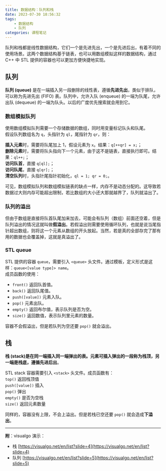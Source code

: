 ```yaml
---
title: 数据结构：队列和栈
date: 2023-07-30 18:56:32
tags:
    - 数据结构
    - 队列
categories: 课程笔记
---
```


队列和栈都是线性数据结构，它们一个是先进先出，一个是先进后出，有着不同的使用场景。这两个数据结构基于链表，也可以用数组模拟这样的数据结构，通过 C++ 中 STL 提供的容器也可以更加方便快捷地实现。

## 队列
**队列 (queue)** 是在一端插入另一段删除的线性表，遵循**先进先出**，类似于排队，可以称为先进先出 (FIFO) 表。队列中，允许入队 (enqueue) 的一端为队尾，允许出队 (dequeue) 的一端为队头。以后的<a style="border-bottom:none;">广度优先搜索</a>就会用到它。

<!--more-->

### 数组模拟队列
使用数组模拟队列需要一个存储数据的数组，同时用变量标记队头和队尾。  
假设队列数组名为 `q`，头指针为 `ql`，尾指针为 `qr`，则：

**插入元素**时，需要将队尾加上 1，假设元素为 `x`。结果：`q[++qr] = x;`；  
**删除元素**时，需要将队头指向下一个元素，由于这不是链表，直接执行即可。结果：`ql++;`；  
**访问队首**，直接 `q[ql];`；  
**访问队尾**，直接 `q[qr];`；  
**清空队列**时，头指针尾指针初始化，`ql = 1; qr = 0;`。

可见，数组模拟队列和数组模拟链表的缺点一样，内存不是动态分配的。这导致若数据过大则内存可能超出限制，若比数组的大小还大那就越界了，队列就溢出了。

### 队列的溢出
但由于数组是直接将队首队尾加来加去，可能会有队列（数组）前面还空着，但是队列溢出的情况这就叫做**假溢出**。若假溢出则需要使用循环队列，也就是说当尾指针超出数组，则将这一个元素从数组的开头放起。当然，若是真的全部存完了那有用的数据也会覆盖掉，这就是真溢出了。

### STL queue
STL 提供的容器 `queue`，需要引入 `<queue>` 头文件。通过模板，定义形式是这样：`queue<[value type]> name`。  
成员函数的使用：

- `front()` 返回队首值。
- `back()` 返回队尾值。
- `push([value])` 元素入队。
- `pop()` 元素出队。
- `empty()` 返回布尔值，表示队列是否为空。
- `size()` 返回数值，表示队列里元素的数量。

容器不会假溢出，但是若队列为空还要 `pop()` 就会溢出。

## 栈
**栈 (stack)**是在同一端插入同一端弹出的表。元素可插入弹出的一段称为栈顶，另一端是栈底，遵循**先进后出**。

STL stack 容器需要引入 `<stack>` 头文件。成员函数有：  
`top()` 返回栈顶值  
`push([value])` 插入  
`pop()` 弹出  
`empty()` 是否为空栈  
`size()` 返回元素数量

同样的，容器没有上限，不会上溢出。但是若栈已空还要 `pop()` 就会造成**下溢出**。

----------

**附**：visualgo 演示：  
- 栈 [https://visualgo.net/en/list?slide=4](https://visualgo.net/en/list?slide=4)
- 队列 [https://visualgo.net/en/list?slide=5](https://visualgo.net/en/list?slide=5)
